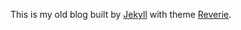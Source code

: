 This is my old blog built by [Jekyll](https://jekyllrb.com/) with theme [Reverie](https://jekyllthemes.io/theme/reverie).
